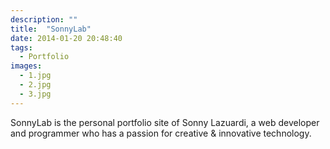 ```yaml
---
description: ""
title:  "SonnyLab"
date: 2014-01-20 20:48:40
tags:
  - Portfolio
images:
  - 1.jpg
  - 2.jpg
  - 3.jpg
---
```


SonnyLab is the personal portfolio site of Sonny Lazuardi, a web developer and programmer who has a passion for creative & innovative technology.

